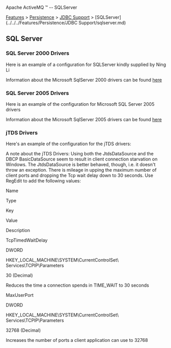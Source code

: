 Apache ActiveMQ ™ -- SQLServer 

[Features](../../../features.md) > [Persistence](../../../Features/persistence.md) > [JDBC Support](jdbc-CommunityCommunity/Community/support.md) > [SQLServer](../../../Features/Persistence/JDBC Support/sqlserver.md)


SQL Server
----------

### SQL Server 2000 Drivers 

Here is an example of a configuration for SQLServer kindly supplied by Ning Li

<persistenceAdapter>
     <journaledJDBC journalLogFiles="5"
dataDirectory="../activemq-data" dataSource="#mssql-ds">
      <adapter><imageBasedJDBCAdaptor/></adapter>
     </journaledJDBC>
</persistenceAdapter>


 <bean id="mssql-ds" class="org.apache.commons.dbcp.BasicDataSource"
destroy-method="close">
   <property name="driverClassName"
value="com.microsoft.jdbc.sqlserver.SQLServerDriver"/>
   <property name="url" value="jdbc:microsoft:sqlserver://HOSTNAME
\\\INSTANCE;DataBaseName=DBNAME"/>
   <property name="username" value="sa"/>
   <property name="password" value="password"/>
 </bean>

Information about the Microsoft SqlServer 2000 drivers can be found [here](http://support.microsoft.com/kb/313100/)

### SQL Server 2005 Drivers

Here is an example of the configuration for Microsoft SQL Server 2005 drivers

<persistenceAdapter>
  <journaledJDBC journalLogFiles="5" dataDirectory="../activemq-data" dataSource="#mssql-ds">
    <adapter><imageBasedJDBCAdaptor/></adapter>
  </journaledJDBC>
</persistenceAdapter>

<bean id="mssql-ds" class="org.apache.commons.dbcp.BasicDataSource" destroy-method="close">
  <property name="driverClassName" value="com.microsoft.sqlserver.jdbc.SQLServerDriver"/>
  <property name="url" value="jdbc:sqlserver://HOST:PORT;databaseName=DBNAME;user=USER;password=PASSWORD"/>
  <property name="username" value="USER"/>
  <property name="password" value="PASSWORD"/>
</bean>

Information about the Microsoft SqlServer 2005 drivers can be found [here](http://msdn.microsoft.com/data/ref/jdbc/)

### jTDS Drivers

Here's an example of the configuration for the jTDS drivers:

<bean id="mssql-ds" class="net.sourceforge.jtds.jdbcx.JtdsDataSource">
   <property name="serverName" value="SERVERNAME"/>
   <property name="portNumber" value="PORTNUMBER"/>
   <property name="databaseName" value="DATABASENAME"/>
   <property name="user" value="USER"/>
   <property name="password" value="PASSWORD"/>
 </bean>

A note about the jTDS Drivers: Using both the JtdsDataSource and the DBCP BasicDataSource seem to result in client connection starvation on Windows. The JtdsDataSource is better behaved, though, i.e. it doesn't throw an exception. There is mileage in upping the maximum number of client ports and dropping the Tcp wait delay down to 30 seconds. Use RegEdit to add the following values:

Name

Type

Key

Value

Description

TcpTimedWaitDelay

DWORD

HKEY\_LOCAL\_MACHINE\\SYSTEM\\CurrentControlSet\ Services\\TCPIP\\Parameters

30 (Decimal)

Reduces the time a connection spends in TIME_WAIT to 30 seconds

MaxUserPort

DWORD

HKEY\_LOCAL\_MACHINE\\SYSTEM\\CurrentControlSet\ Services\\TCPIP\\Parameters

32768 (Decimal)

Increases the number of ports a client application can use to 32768

